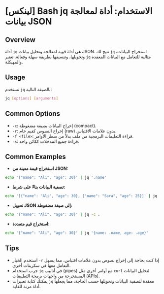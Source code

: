 # [لينكس] Bash jq الاستخدام: أداة لمعالجة بيانات JSON

## Overview
أداة `jq` هي أداة قوية لمعالجة وتحليل بيانات JSON. تتيح لك `jq` استخراج البيانات، وتحويلها، وتنسيقها بطريقة سهلة وفعالة. تعتبر `jq` مثالية للتعامل مع البيانات المعقدة والمهيكلة.

## Usage
تستخدم `jq` بالصيغة التالية:

```bash
jq [options] [arguments]
```

## Common Options
- `-c`: إخراج البيانات بصيغة مضغوطة (compact).
- `-r`: إخراج النصوص كقيم خام (raw) بدون علامات الاقتباس.
- `-f <file>`: قراءة التعليمات البرمجية من ملف بدلاً من سطر الأوامر.
- `-s`: قراءة جميع المدخلات ككائن واحد.

## Common Examples
- **استخراج قيمة معينة من JSON:**

```bash
echo '{"name": "Ali", "age": 30}' | jq '.name'
```

- **تصفية البيانات بناءً على شرط:**

```bash
echo '[{"name": "Ali", "age": 30}, {"name": "Sara", "age": 25}]' | jq '.[] | select(.age > 28)'
```

- **تحويل JSON إلى صيغة مضغوطة:**

```bash
echo '{"name": "Ali", "age": 30}' | jq -c .
```

- **استخراج قيم متعددة:**

```bash
echo '{"name": "Ali", "age": 30}' | jq '{name: .name, age: .age}'
```

## Tips
- استخدم الخيار `-r` إذا كنت بحاجة إلى إخراج نصوص بدون علامات اقتباس، مما يسهل التعامل معها في سكربتات أخرى.
- جرب استخدام `jq` في أنابيب (pipes) مع أوامر أخرى مثل `curl` لتحليل البيانات المستخرجة من واجهات برمجة التطبيقات (APIs).
- يمكنك كتابة تعبيرات `jq` معقدة لتصفية البيانات وتحويلها حسب الحاجة، مما يجعلها أداة مرنة للغاية.